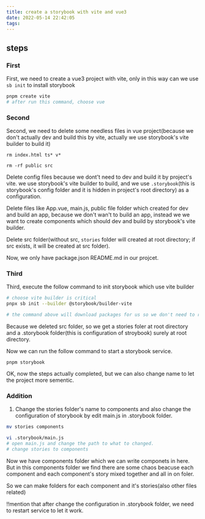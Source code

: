 ```yaml
---
title: create a storybook with vite and vue3
date: 2022-05-14 22:42:05
tags:
---
```


## steps

### First

First, we need to create a vue3 project with vite, only in this way can we use `sb init` to install storybook

``` bash
pnpm create vite
# after run this command, choose vue
```

### Second

Second, we need to delete some needless files in vue project(because we don't actually dev and build this by vite, actually we use storybook's vite builder to build it)

```
rm index.html ts* v*

rm -rf public src
```

Delete config files because we dont't need to dev and build it by project's vite. we use storybook's vite builder to build, and we use `.storybook`(this is storybook's config folder and it is hidden in project's root directory) as a configuration.

Delete files like App.vue, main.js, public file folder which created for dev and build an app, because we don't wan't to build an app, instead we we want to create components which should dev and build by storybook's vite builder.

Delete src folder(without src, `stories` folder will created at root directory; if src exists, it will be created at src folder).


Now, we only have package.json README.md in our projcet.

### Third

Third, execute the follow command to init storybook which use vite builder

```bash
# choose vite builder is critical
pnpx sb init --builder @storybook/builder-vite

# the command above will download packages for us so we don't need to run pnpm install, but the packages is not installed by pnpm, so after we run pnpm to install some package, the pnpm will move the packages installed by other package manager to .ignored folder in node_modules and install these packages itself.
```

Because we deleted src folder, so we get a stories foler at root directory and a .storybook folder(this is configuration of stroybook) surely at root directory.

Now we can run the follow command to start a storybook service.

```
pnpm storybook
```

OK, now the steps actually completed, but we can also change name to let the project more sementic.

### Addition

1. Change the stories folder's name to components and also change the configuration of storybook by edit main.js in .storybook folder.

```bash
mv stories components
```

```bash
vi .storybook/main.js
# open main.js and change the path to what to changed.
# change stories to components
```

Now we have components folder which we can write componets in here.
But in this components folder we find there are some chaos beacuse each component and each component's story mixed together and all in on foler.

So we can make folders for each component and it's stories(also other files related)

!!mention that after change the configuration in .storybook folder, we need to restart service to let it work.

